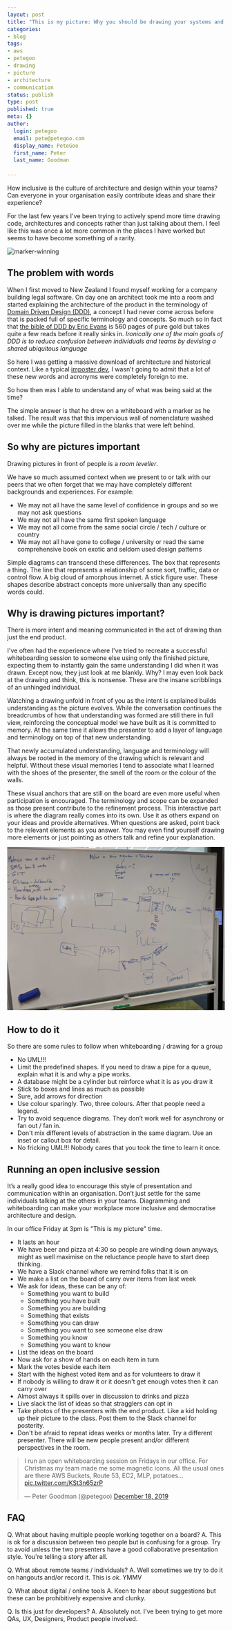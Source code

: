 ```yaml
---
layout: post
title: "This is my picture: Why you should be drawing your systems and code"
categories:
- blog
tags:
- aws
- petegoo
- drawing
- picture
- architecture
- communication
status: publish
type: post
published: true
meta: {}
author:
  login: petegoo
  email: pete@petegoo.com
  display_name: PeteGoo
  first_name: Peter
  last_name: Goodman

---
```


How inclusive is the culture of architecture and design within your teams? Can everyone in your organisation easily contribute ideas and share their experience?

For the last few years I've been trying to actively spend more time drawing code, architectures and concepts rather than just talking about them. I feel like this was once a lot more common in the places I have worked but seems to have become something of a rarity.

![marker-winning](/images/2020/this-is-my-picture.gif)


## The problem with words

When I first moved to New Zealand I found myself working for a company building legal software. On day one an architect took me into a room and started explaining the architecture of the product in the terminology of [Domain Driven Design (DDD)](https://martinfowler.com/tags/domain%20driven%20design.html), a concept I had never come across before that is packed full of specific terminology and concepts. So much so in fact that [the bible of DDD by Eric Evans](https://www.amazon.com/Domain-Driven-Design-Tackling-Complexity-Software/dp/0321125215/ref=sr_1_1?keywords=domain+driven+design&qid=1582796070&sr=8-1) is 560 pages of pure gold but takes quite a few reads before it really sinks in. _Ironically one of the main goals of DDD is to reduce confusion between individuals and teams by 
devising a shared ubiquitous language_ 

So here I was getting a massive download of architecture and historical context. Like a typical [imposter dev](https://en.wikipedia.org/wiki/Impostor_syndrome), I wasn't going to admit that a lot of these new words and acronyms were completely foreign to me. 

So how then was I able to understand any of what was being said at the time?

The simple answer is that he drew on a whiteboard with a marker as he talked. The result was that this impervious wall of nomenclature washed over me while the picture filled in the blanks that were left behind.

## So why are pictures important

Drawing pictures in front of people is a *room leveller*.

We have so much assumed context when we present to or talk with our peers that we often forget that we may have completely different backgrounds and experiences. For example:

 - We may not all have the same level of confidence in groups and so we may not ask questions
 - We may not all have the same first spoken language
 - We may not all come from the same social circle / tech / culture or country
 - We may not all have gone to college / university or read the same comprehensive book on exotic and seldom used design patterns

Simple diagrams can transcend these differences. The box that represents a thing. The line that represents a relationship of some sort, traffic, data or control flow. A big cloud of amorphous internet. A stick figure user. These shapes describe abstract concepts more universally than any specific words could.

## Why is drawing pictures important?

There is more intent and meaning communicated in the act of drawing than just the end product.

I've often had the experience where I've tried to recreate a successful whiteboarding session to someone else using only the finished picture, expecting them to instantly gain the same understanding I did when it was drawn. Except now, they just look at me blankly. Why? I may even look back at the drawing and think, this is nonsense. These are the insane scribblings of an unhinged individual. 

Watching a drawing unfold in front of you as the intent is explained builds understanding as the picture evolves. While the conversation continues the breadcrumbs of how that understanding was formed are still there in full view, reinforcing the conceptual model we have built as it is committed to memory. At the same time it allows the presenter to add a layer of language and terminology on top of that new understanding. 

That newly accumulated understanding, language and terminology will always be rooted in the memory of the drawing which is relevant and helpful. Without these visual memories I tend to associate what I learned with the shoes of the presenter, the smell of the room or the colour of the walls. 

These visual anchors that are still on the board are even more useful when participation is encouraged. The terminology and scope can be expanded as those present contribute to the refinement process. This interactive part is where the diagram really comes into its own. Use it as others expand on your ideas and provide alternatives. When questions are asked, point back to the relevant elements as you answer. You may even find yourself drawing more elements or just pointing as others talk and refine your explanation.

![this-is-my-picture](/images/2020/MVIMG_20191004_161559.jpg)

## How to do it

So there are some rules to follow when whiteboarding / drawing for a group

- No UML!!! 
- Limit the predefined shapes. If you need to draw a pipe for a queue, explain what it is and why a pipe works.
- A database might be a cylinder but reinforce what it is as you draw it
- Stick to boxes and lines as much as possible
- Sure, add arrows for direction
- Use colour sparingly. Two, three colours. After that people need a legend.
- Try to avoid sequence diagrams. They don’t work well for asynchrony or fan out / fan in.
- Don't mix different levels of abstraction in the same diagram. Use an inset or callout box for detail.
- No fricking UML!!! Nobody cares that you took the time to learn it once.

## Running an open inclusive session

It’s a really good idea to encourage this style of presentation and communication within an organisation. Don’t just settle for the same individuals talking at the others in your teams. Diagramming and whiteboarding can make your workplace more inclusive and democratise architecture and design. 

In our office Friday at 3pm is "This is my picture" time.

 - It lasts an hour
 - We have beer and pizza at 4:30 so people are winding down anyways, might as well maximise on the reluctance people have to start deep thinking.
 - We have a Slack channel where we remind folks that it is on
 - We make a list on the board of carry over items from last week
 - We ask for ideas, these can be any of:
   - Something you want to build
   - Something you have built
   - Something you are building
   - Something that exists
   - Something you can draw
   - Something you want to see someone else draw
   - Something you know
   - Something you want to know
 - List the ideas on the board
 - Now ask for a show of hands on each item in turn
 - Mark the votes beside each item
 - Start with the highest voted item and as for volunteers to draw it
 - If nobody is willing to draw it or it doesn't get enough votes then it can carry over
 - Almost always it spills over in discussion to drinks and pizza
 - Live slack the list of ideas so that stragglers can opt in
 - Take photos of the presenters with the end product. Like a kid holding up their picture to the class. Post them to the Slack channel for posterity.
 - Don't be afraid to repeat ideas weeks or months later. Try a different presenter. There will be new people present and/or different perspectives in the room.

<blockquote class="twitter-tweet"><p lang="en" dir="ltr">I run an open whiteboarding session on Fridays in our office. For Christmas my team made me some magnetic icons. All the usual ones are there AWS Buckets, Route 53, EC2, MLP, potatoes... <a href="https://t.co/KSt3n65zrP">pic.twitter.com/KSt3n65zrP</a></p>&mdash; Peter Goodman (@petegoo) <a href="https://twitter.com/petegoo/status/1207413304877932544?ref_src=twsrc%5Etfw">December 18, 2019</a></blockquote> <script async src="https://platform.twitter.com/widgets.js" charset="utf-8"></script>

## FAQ

Q. What about having multiple people working together on a board?
A. This is ok for a discussion between two people but is confusing for a group. Try to avoid unless the two presenters have a good collaborative presentation style. You're telling a story after all.

Q. What about remote teams / individuals?
A. Well sometimes we try to do it on hangouts and/or record it. This is _ok_. YMMV

Q. What about digital / online tools
A. Keen to hear about suggestions but these can be prohibitively expensive and clunky.

Q. Is this just for developers?
A. Absolutely not. I've been trying to get more QAs, UX, Designers, Product people involved.


